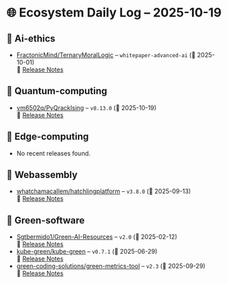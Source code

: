 # 🌐 Ecosystem Daily Log – 2025-10-19

## 🔹 Ai-ethics
- [FractonicMind/TernaryMoralLogic](https://github.com/FractonicMind/TernaryMoralLogic/releases/tag/whitepaper-advanced-ai) – `whitepaper-advanced-ai` (📅 2025-10-01)  
  🔗 [Release Notes](https://github.com/FractonicMind/TernaryMoralLogic/releases/tag/whitepaper-advanced-ai)

## 🔹 Quantum-computing
- [vm6502q/PyQrackIsing](https://github.com/vm6502q/PyQrackIsing/releases/tag/v8.13.0) – `v8.13.0` (📅 2025-10-19)  
  🔗 [Release Notes](https://github.com/vm6502q/PyQrackIsing/releases/tag/v8.13.0)

## 🔹 Edge-computing
- No recent releases found.

## 🔹 Webassembly
- [whatchamacallem/hatchlingplatform](https://github.com/whatchamacallem/hatchlingplatform/releases/tag/v3.8.0) – `v3.8.0` (📅 2025-09-13)  
  🔗 [Release Notes](https://github.com/whatchamacallem/hatchlingplatform/releases/tag/v3.8.0)

## 🔹 Green-software
- [Sgtbermido1/Green-AI-Resources](https://github.com/Sgtbermido1/Green-AI-Resources/releases/tag/v2.0) – `v2.0` (📅 2025-02-12)  
  🔗 [Release Notes](https://github.com/Sgtbermido1/Green-AI-Resources/releases/tag/v2.0)
- [kube-green/kube-green](https://github.com/kube-green/kube-green/releases/tag/v0.7.1) – `v0.7.1` (📅 2025-06-29)  
  🔗 [Release Notes](https://github.com/kube-green/kube-green/releases/tag/v0.7.1)
- [green-coding-solutions/green-metrics-tool](https://github.com/green-coding-solutions/green-metrics-tool/releases/tag/v2.3) – `v2.3` (📅 2025-09-29)  
  🔗 [Release Notes](https://github.com/green-coding-solutions/green-metrics-tool/releases/tag/v2.3)